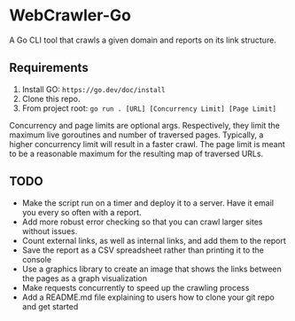 # WebCrawler-Go

A Go CLI tool that crawls a given domain and reports on its link structure.

## Requirements

1. Install GO: `https://go.dev/doc/install`
2. Clone this repo.
3. From project root: `go run . [URL] [Concurrency Limit] [Page Limit]`

Concurrency and page limits are optional args. Respectively, they limit the
maximum live goroutines and number of traversed pages. Typically, a higher
concurrency limit will result in a faster crawl. The page limit is meant to be
a reasonable maximum for the resulting map of traversed URLs.

## TODO

* Make the script run on a timer and deploy it to a server. Have it email you every so often with a report.
* Add more robust error checking so that you can crawl larger sites without issues.
* Count external links, as well as internal links, and add them to the report
* Save the report as a CSV spreadsheet rather than printing it to the console
* Use a graphics library to create an image that shows the links between the pages as a graph visualization
* Make requests concurrently to speed up the crawling process
* Add a README.md file explaining to users how to clone your git repo and get started
